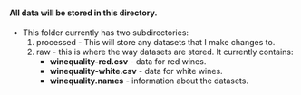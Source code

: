 #### All data will be stored in this directory.

- This folder currently has two subdirectories:
    1. processed - This will store any datasets that I make changes to. 
    2. raw - this is where the way datasets are stored. It currently contains: 
        - **winequality-red.csv** - data for red wines.
        - **winequality-white.csv** - data for white wines.
        - **winequality.names** - information about the datasets.
